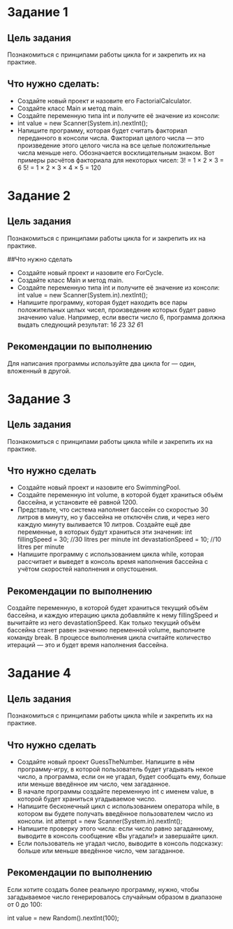 # Задание 1
## Цель задания

Познакомиться с принципами работы цикла for и закрепить их на практике.

## Что нужно сделать:

* Создайте новый проект и назовите его FactorialCalculator.
* Создайте класс Main и метод main.
* Создайте переменную типа int и получите её значение из консоли:
* int value = new Scanner(System.in).nextInt();
* Напишите программу, которая будет считать факториал переданного в консоли числа. Факториал целого числа — это произведение этого целого числа на все целые положительные числа меньше него. Обозначается восклицательным знаком. Вот примеры расчётов факториала для некоторых чисел:
3! = 1 × 2 × 3 = 6
5! = 1 × 2 × 3 × 4 × 5 = 120


# Задание 2
## Цель задания

Познакомиться с принципами работы цикла for и закрепить их на практике.

##Что нужно сделать

* Создайте новый проект и назовите его ForCycle.
* Создайте класс Main и метод main.
* Создайте переменную типа int и получите её значение из консоли:
int value = new Scanner(System.in).nextInt();
* Напишите программу, которая будет находить все пары положительных целых чисел, произведение которых будет равно значению value. Например, если ввести число 6, программа должна выдать следующий результат:
1*6
2*3
3*2
6*1
## Рекомендации по выполнению

Для написания программы используйте два цикла for — один, вложенный в другой.



# Задание 3
## Цель задания

Познакомиться с принципами работы цикла while и закрепить их на практике.

## Что нужно сделать

* Создайте новый проект и назовите его SwimmingPool.
* Создайте переменную int volume, в которой будет храниться объём бассейна, и установите её равной 1200.
* Представьте, что система наполняет бассейн со скоростью 30 литров в минуту, но у бассейна не отключён слив, и через него каждую минуту выливается 10 литров. Создайте ещё две переменные, в которых будут храниться эти значения:
int fillingSpeed = 30; //30 litres per minute
int devastationSpeed = 10; //10 litres per minute
* Напишите программу с использованием цикла while, которая рассчитает и выведет в консоль время наполнения бассейна с учётом скоростей наполнения и опустошения.
## Рекомендации по выполнению

Создайте переменную, в которой будет храниться текущий объём бассейна, и каждую итерацию цикла добавляйте к нему fillingSpeed и вычитайте из него devastationSpeed. Как только текущий объём бассейна станет равен значению переменной volume, выполните команду break. В процессе выполнения цикла считайте количество итераций — это и будет время наполнения бассейна.


# Задание 4
## Цель задания

Познакомиться с принципами работы цикла while и закрепить их на практике.

## Что нужно сделать

* Создайте новый проект GuessTheNumber. Напишите в нём программу-игру, в которой пользователь будет угадывать некое число, а программа, если он не угадал, будет сообщать ему, больше или меньше введённое им число, чем загаданное.
* В начале программы создайте переменную int с именем value, в которой будет храниться угадываемое число.
* Напишите бесконечный цикл с использованием оператора while, в котором вы будете получать введённое пользователем число из консоли.
int attempt = new Scanner(System.in).nextInt();
* Напишите проверку этого числа: если число равно загаданному, выводите в консоль сообщение «Вы угадали!» и завершайте цикл.
* Если пользователь не угадал число, выводите в консоль подсказку: больше или меньше введённое число, чем загаданное.
## Рекомендации по выполнению

Если хотите создать более реальную программу, нужно, чтобы загадываемое число генерировалось случайным образом в диапазоне от 0 до 100:

int value = new Random().nextInt(100);

